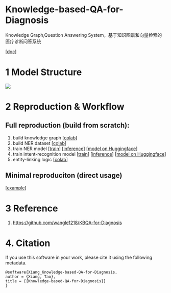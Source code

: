 # Knowledge-based-QA-for-Diagnosis
Knowledge Graph,Question Answering System，基于知识图谱和向量检索的医疗诊断问答系统

[[doc](https://easydoc.net/doc/84261587/TevBXTHz/gsaJm7M6)] 

# 1 Model Structure
![](https://i.imgur.com/FYBIzv8.png)


# 2 Reproduction & Workflow
## Full reproduction (build from scratch): 
1. build knowledge graph [[colab](https://colab.research.google.com/gist/leoxiang66/bf52b9045187a95e276914451954c667/build_kg.ipynb)]
2. build NER dataset [[colab](https://colab.research.google.com/gist/leoxiang66/a50ea0713cd9e99daa4734f1e61ce5c8/build-ner-dataset.ipynb)]
3. train NER model [[train](https://colab.research.google.com/gist/leoxiang66/6510451934d15703a80c73b401c87a1a/finetune-chinese-bert-ner-biomedical.ipynb)] [[inference](https://colab.research.google.com/gist/leoxiang66/f77e7b6d893276a6bb68ffd7951f2ffa/untitled46.ipynb)] [[model on Huggingface](https://huggingface.co/Adapting/bert-base-chinese-finetuned-NER-biomedical)]
4. train intent-recognition model [[train](https://colab.research.google.com/gist/leoxiang66/89484e1e8fd8ad5fdc2acd13c4580fee/train-bert-intent-recognition-biomedical.ipynb)] [[inference](https://colab.research.google.com/gist/leoxiang66/5082db40c25d459f4c8cf323bd9a9b40/inference.ipynb)] [[model on Huggingface](https://huggingface.co/nlp-guild/bert-base-chinese-finetuned-intent_recognition-biomedical)]
5. entity-linking logic [[colab](https://colab.research.google.com/gist/leoxiang66/482c4c20e0945b7a150f8a95a00b14d9/entity_linking_text-similarity.ipynb)]

## Minimal reproduciton (direct usage)
[[example](https://colab.research.google.com/gist/leoxiang66/c1de5fc96f95fe9707915e695ca4a76e/conversation.ipynb)]
# 3 Reference
1. https://github.com/wangle1218/KBQA-for-Diagnosis


# 4. Citation
If you use this software in your work, please cite it using the following metadata.

```
@software{Xiang_Knowledge-based-QA-for-Diagnosis,
author = {Xiang, Tao},
title = {{Knowledge-based-QA-for-Diagnosis}}
}
```
